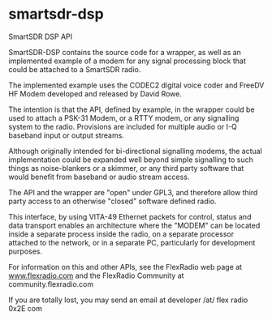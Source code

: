 smartsdr-dsp
============

SmartSDR DSP API

SmartSDR-DSP contains the source code for a wrapper, as well as an implemented example of a modem for any signal processing block that could be attached to a SmartSDR radio.

The implemented example uses the CODEC2 digital voice coder and FreeDV HF Modem developed and released by David Rowe.

The intention is that the API, defined by example, in the wrapper could be used to attach a PSK-31 Modem, or a RTTY modem,
or any signalling system to the radio.  Provisions are included for multiple audio or I-Q baseband input or output streams.

Although originally intended for bi-directional signalling modems, the actual implementation could be expanded well beyond simple signalling to such things as noise-blankers or a skimmer, or any third party software that would benefit from baseband or audio stream access.

The API and the wrapper are "open" under GPL3, and therefore allow third party access to an otherwise "closed" software defined radio.

This interface, by using VITA-49 Ethernet packets for control, status and data transport enables an architecture where the
"MODEM" can be located inside a separate process inside the radio, on a separate processor attached to the network, or in a separate PC, particularly for development purposes.

For information on this and other APIs, see the FlexRadio web page at www.flexradio.com and the FlexRadio Community at community.flexradio.com

If you are totally lost, you may send an email at developer /at/ flex radio 0x2E com
